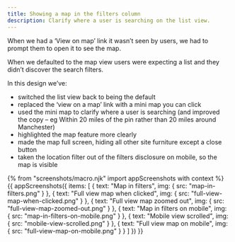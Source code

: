 ```yaml
---
title: Showing a map in the filters column
description: Clarify where a user is searching on the list view.
---
```

When we had a ‘View on map’ link it wasn’t seen by users, we had to prompt them to open it to see the map.

When we defaulted to the map view users were expecting a list and they didn’t discover the search filters.

In this design we’ve:

*   switched the list view back to being the default
*   replaced the ‘view on a map’ link with a mini map you can click
*   used the mini map to clarify where a user is searching (and improved the copy – eg Within 20 miles of the pin rather than 20 miles around Manchester)
*   highlighted the map feature more clearly
*   made the map full screen, hiding all other site furniture except a close button
*   taken the location filter out of the filters disclosure on mobile, so the map is visible

{% from "screenshots/macro.njk" import appScreenshots with context %}
{{ appScreenshots({
  items: [
    { text: "Map in filters", img: { src: "map-in-filters.png" } },
    { text: "Full view map when clicked", img: { src: "full-view-map-when-clicked.png" } },
    { text: "Full view map zoomed out", img: { src: "full-view-map-zoomed-out.png" } },
    { text: "Map in filters on mobile", img: { src: "map-in-filters-on-mobile.png" } },
    { text: "Mobile view scrolled", img: { src: "mobile-view-scrolled.png" } },
    { text: "Full view map on mobile", img: { src: "full-view-map-on-mobile.png" } }
  ]
}) }}
